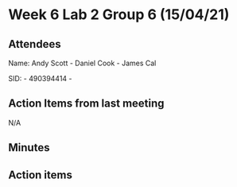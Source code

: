 # Week 6 Lab 2 Group 6 (15/04/21)

## Attendees
Name:   Andy Scott - Daniel Cook - James Cal

SID:               - 490394414 - 

## Action Items from last meeting
N/A

## Minutes


## Action items


